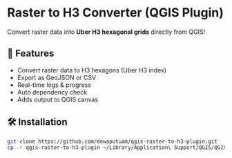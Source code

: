 # Raster to H3 Converter (QGIS Plugin)

Convert raster data into **Uber H3 hexagonal grids** directly from QGIS!

## 🔧 Features
- Convert raster data to H3 hexagons (Uber H3 index)
- Export as GeoJSON or CSV
- Real-time logs & progress
- Auto dependency check
- Adds output to QGIS canvas

## 🛠️ Installation
```bash
git clone https://github.com/dewaputuam/qgis-raster-to-h3-plugin.git
cp -r qgis-raster-to-h3-plugin ~/Library/Application\ Support/QGIS/QGIS3/profiles/default/python/plugins/
